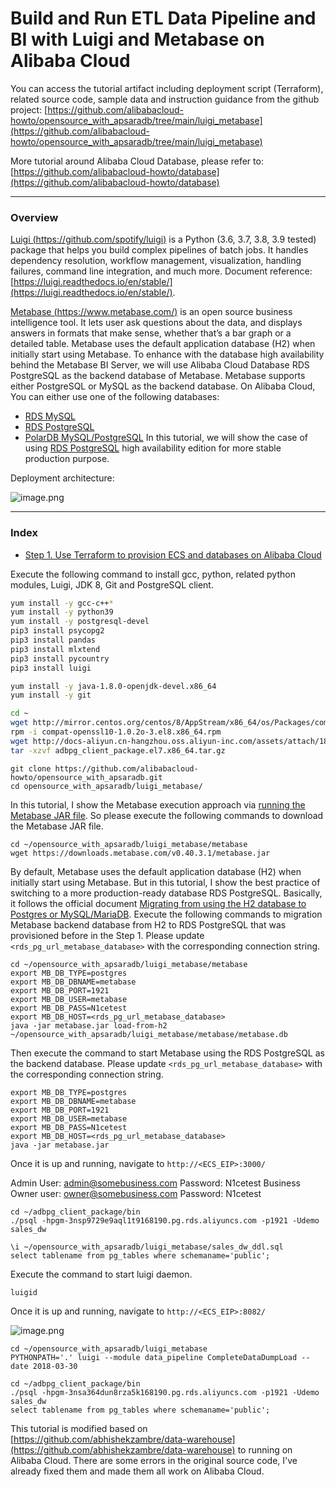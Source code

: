 # Build and Run ETL Data Pipeline and BI with Luigi and Metabase on Alibaba Cloud

You can access the tutorial artifact including deployment script (Terraform), related source code, sample data and instruction guidance from the github project:
[https://github.com/alibabacloud-howto/opensource_with_apsaradb/tree/main/luigi_metabase](https://github.com/alibabacloud-howto/opensource_with_apsaradb/tree/main/luigi_metabase)

More tutorial around Alibaba Cloud Database, please refer to:
[https://github.com/alibabacloud-howto/database](https://github.com/alibabacloud-howto/database)

---
### Overview

[Luigi (https://github.com/spotify/luigi)](https://github.com/spotify/luigi) is a Python (3.6, 3.7, 3.8, 3.9 tested) package that helps you build complex pipelines of batch jobs. It handles dependency resolution, workflow management, visualization, handling failures, command line integration, and much more. Document reference: [https://luigi.readthedocs.io/en/stable/](https://luigi.readthedocs.io/en/stable/).

[Metabase (https://www.metabase.com/)](https://www.metabase.com/) is an open source business intelligence tool. It lets user ask questions about the data, and displays answers in formats that make sense, whether that’s a bar graph or a detailed table. Metabase uses the default application database (H2) when initially start using Metabase. To enhance with the database high availability behind the Metabase BI Server, we will use Alibaba Cloud Database RDS PostgreSQL as the backend database of Metabase.
Metabase supports either PostgreSQL or MySQL as the backend database. On Alibaba Cloud, You can either use one of the following databases:
- [RDS MySQL](https://www.alibabacloud.com/product/apsaradb-for-rds-mysql)
- [RDS PostgreSQL](https://www.alibabacloud.com/product/apsaradb-for-rds-postgresql)
- [PolarDB MySQL/PostgreSQL](https://www.alibabacloud.com/product/polardb)
In this tutorial, we will show the case of using [RDS PostgreSQL](https://www.alibabacloud.com/product/apsaradb-for-rds-postgresql) high availability edition for more stable production purpose.

Deployment architecture:

![image.png](https://github.com/alibabacloud-howto/opensource_with_apsaradb/raw/main/luigi_metabase/images/archi.png)

---
### Index

- [Step 1. Use Terraform to provision ECS and databases on Alibaba Cloud]()


Execute the following command to install gcc, python, related python modules, Luigi, JDK 8, Git and PostgreSQL client.

```bash
yum install -y gcc-c++*
yum install -y python39
yum install -y postgresql-devel
pip3 install psycopg2
pip3 install pandas
pip3 install mlxtend
pip3 install pycountry
pip3 install luigi

yum install -y java-1.8.0-openjdk-devel.x86_64
yum install -y git

cd ~
wget http://mirror.centos.org/centos/8/AppStream/x86_64/os/Packages/compat-openssl10-1.0.2o-3.el8.x86_64.rpm
rpm -i compat-openssl10-1.0.2o-3.el8.x86_64.rpm
wget http://docs-aliyun.cn-hangzhou.oss.aliyun-inc.com/assets/attach/181125/cn_zh/1598426198114/adbpg_client_package.el7.x86_64.tar.gz
tar -xzvf adbpg_client_package.el7.x86_64.tar.gz
```

```
git clone https://github.com/alibabacloud-howto/opensource_with_apsaradb.git
cd opensource_with_apsaradb/luigi_metabase/
```

In this tutorial, I show the Metabase execution approach via [running the Metabase JAR file](https://www.metabase.com/docs/latest/operations-guide/running-the-metabase-jar-file.html).
So please execute the following commands to download the Metabase JAR file.

```
cd ~/opensource_with_apsaradb/luigi_metabase/metabase
wget https://downloads.metabase.com/v0.40.3.1/metabase.jar
```

By default, Metabase uses the default application database (H2) when initially start using Metabase. But in this tutorial, I show the best practice of switching to a more production-ready database RDS PostgreSQL.
Basically, it follows the official document [Migrating from using the H2 database to Postgres or MySQL/MariaDB](https://www.metabase.com/docs/latest/operations-guide/migrating-from-h2.html).
Execute the following commands to migration Metabase backend database from H2 to RDS PostgreSQL that was provisioned before in the Step 1.
Please update ``<rds_pg_url_metabase_database>`` with the corresponding connection string.

```
cd ~/opensource_with_apsaradb/luigi_metabase/metabase
export MB_DB_TYPE=postgres
export MB_DB_DBNAME=metabase
export MB_DB_PORT=1921
export MB_DB_USER=metabase
export MB_DB_PASS=N1cetest
export MB_DB_HOST=<rds_pg_url_metabase_database>
java -jar metabase.jar load-from-h2 ~/opensource_with_apsaradb/luigi_metabase/metabase/metabase.db
```

Then execute the command to start Metabase using the RDS PostgreSQL as the backend database. Please update ``<rds_pg_url_metabase_database>`` with the corresponding connection string.

```
export MB_DB_TYPE=postgres
export MB_DB_DBNAME=metabase
export MB_DB_PORT=1921
export MB_DB_USER=metabase
export MB_DB_PASS=N1cetest
export MB_DB_HOST=<rds_pg_url_metabase_database>
java -jar metabase.jar
```

Once it is up and running, navigate to ``http://<ECS_EIP>:3000/``

Admin User: admin@somebusiness.com
Password: N1cetest
Business Owner user: owner@somebusiness.com
Password: N1cetest

```
cd ~/adbpg_client_package/bin
./psql -hpgm-3nsp9729e9aql1t9168190.pg.rds.aliyuncs.com -p1921 -Udemo sales_dw

\i ~/opensource_with_apsaradb/luigi_metabase/sales_dw_ddl.sql
select tablename from pg_tables where schemaname='public';
```


Execute the command to start luigi daemon.

```
luigid
```

Once it is up and running, navigate to ``http://<ECS_EIP>:8082/``

![image.png](https://github.com/alibabacloud-howto/opensource_with_apsaradb/raw/main/luigi_metabase/images/data_pipeline.png)

```
cd ~/opensource_with_apsaradb/luigi_metabase
PYTHONPATH='.' luigi --module data_pipeline CompleteDataDumpLoad --date 2018-03-30
```


```
cd ~/adbpg_client_package/bin
./psql -hpgm-3nsa364dun8rza5k168190.pg.rds.aliyuncs.com -p1921 -Udemo sales_dw
select tablename from pg_tables where schemaname='public';
```



This tutorial is modified based on [https://github.com/abhishekzambre/data-warehouse](https://github.com/abhishekzambre/data-warehouse) to running on Alibaba Cloud. There are some errors in the original source code, I've already fixed them and made them all work on Alibaba Cloud.